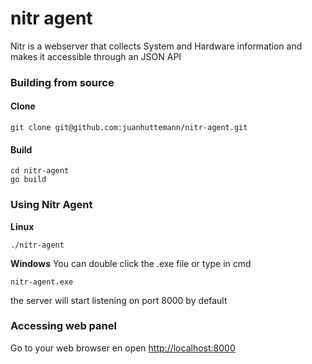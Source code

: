 # nitr agent
Nitr is a webserver that collects System and Hardware information and makes it accessible through an JSON API

### Building from source
#### Clone
```
git clone git@github.com:juanhuttemann/nitr-agent.git
```
#### Build
```
cd nitr-agent
go build
```

### Using Nitr Agent

**Linux**
```
./nitr-agent
```

**Windows**
You can double click the .exe file or type in cmd
```
nitr-agent.exe
```
the server will start listening on port 8000 by default

### Accessing web panel
Go to your web browser en open [http://localhost:8000](http://localhost:8000)
